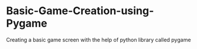 # Basic-Game-Creation-using-Pygame
Creating a basic game screen with the help of python library called pygame 
